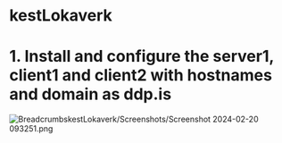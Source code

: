 # kestLokaverk

<h1> 1. Install and configure the server1, client1 and client2 with hostnames and domain as ddp.is </h1>

![BreadcrumbskestLokaverk/Screenshots/Screenshot 2024-02-20 093251.png]()
